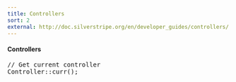 ```yaml
---
title: Controllers
sort: 2
external: http://doc.silverstripe.org/en/developer_guides/controllers/
---
```


<h4>Controllers</h4>

<pre class="prettyprint lang-php">
// Get current controller
Controller::curr();
</pre>